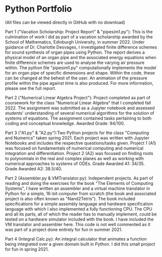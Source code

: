 # Python Portfolio

(All files can be viewed directly in GitHub with no download)

Part 1 ("Vacation Scholarship: Project Report" & "pipesim1.py"): This is the culmination of work I did as part of a vacation scholarship awarded by the School of Mathematics, Edinburgh University, in summer 2022. Under guidance of Dr. Charlotte Desvages, I investigated finite difference schemes for sound synthesis of organ pipes using Python. The report derives a physical model of an organ pipe and the associated energy equations when finite difference schemes are used to analyse the varying air pressure within. The python file "pipesim1.py" computationally implements the model for an organ pipe of specific dimensions and shape. Within the code, these can be changed at the behest of the user. An animation of the pressure profile within the pipe against time is also produced. For more information, please see the full report.

Part 2 ("Numerical Linear Algebra Project"): Project completed as part of coursework for the class "Numerical Linear Algebra" that I completed fall 2022. The assignment was submitted as a Jupyter notebook and assessed students' understanding of several numerical algorithms for the solution of systems of equations. The assignment contained tasks pertaining to both coding and conceptual knowledge. Awarded Grade: 94/100.

Part 3 ("A1.py" & "A2.py"):Two Python projects for the class "Computing and Numerics" taken spring 2021.
Each project was written with Jupyter Notebooks and includes the respective questions/tasks given.
Project 1 (A1) was focused on fundamentals of numerical computing and numerical integration and differentiation.
Project 2 (A2) was focused on finding roots to polynomials in the real and complex planes as well as working with numerical approaches to systems of ODEs.
Grade Awarded A1: 34/35. Grade Awarded A2: 38.5/40.

Part 2 (Assembler.py & VMTranslator.py): Independent projects. As part of reading and doing the exercises for the book "The Elements of Computing Systems", I have written an assembler and a virtual machine translator in Python for a simple, 16-bit computer from scratch (the book and associated project is also often known as "Nand2Tetris"). The book included specifications for a simple assembly language and hardware specification language with which I also implemented a fully functioning CPU. The CPU and all its parts, all of which the reader has to manually implement, could be tested on a hardware simulator included with the book. I have included the VM translator and assembler here. This code is not well commented as it was part of a project done entirely for fun in summer 2021.

Part 4 (Integral Calc.py): An integral calculator that animates a function being integrated over a given domain built in Python. I did this small project for fun in spring 2021.

